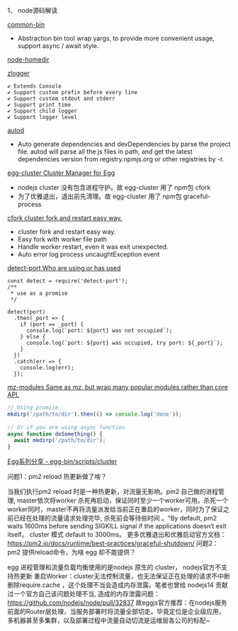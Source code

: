 1、 node源码解读

[common-bin](https://github.com/node-modules/common-bin)
- Abstraction bin tool wrap yargs, to provide more convenient usage, support async / await style.

[node-homedir](https://www.npmjs.com/package/node-homedir)

[zlogger](https://www.npmjs.com/package/zlogger)

```
✔︎ Extends Console
✔︎ Support custom prefix before every line
✔︎ Support custom stdout and stderr
✔︎ Support print time
✔︎ Support child logger
✔︎ Support logger level
```

[autod](https://www.npmjs.com/package/autod)

- Auto generate dependencies and devDependencies by parse the project file. autod will parse all the js files in path, and get the latest dependencies version from registry.npmjs.org or other registries by -r.

[egg-cluster Cluster Manager for Egg](https://github.com/eggjs/egg-cluster)

- nodejs cluster 没有包含进程守护。故 egg-cluster 用了 npm包 cfork
- 为了优雅退出，退出前先清理。故 egg-cluster 用了 npm包 graceful-process

[cfork cluster fork and restart easy way.](https://www.npmjs.com/package/cfork)

- cluster fork and restart easy way.
- Easy fork with worker file path
- Handle worker restart, even it was exit unexpected.
- Auto error log process uncaughtException event

[detect-port Who are using or has used](https://www.npmjs.com/package/detect-port)

```
const detect = require('detect-port');
/**
 * use as a promise
 */

detect(port)
  .then(_port => {
    if (port == _port) {
      console.log(`port: ${port} was not occupied`);
    } else {
      console.log(`port: ${port} was occupied, try port: ${_port}`);
    }
  })
  .catch(err => {
    console.log(err);
  });
```

[mz-modules Same as mz, but wrap many popular modules rather than core API.](https://www.npmjs.com/package/mz-modules)

```js
// Using promise
mkdirp('/path/to/dir').then(() => console.log('done'));
 
// Or if you are using async function
async function doSomething() {
  await mkdirp('/path/to/dir');
}

```

[Egg系列分享 - egg-bin/scripts/cluster](https://zhuanlan.zhihu.com/p/225717750)

问题1：pm2 reload 热更新做了啥？

当我们执行pm2 reload 时是一种热更新，对流量无影响。pm2 自己做的进程管理, master依次将worker 杀死再启动，保证同时至少一个worker可用。杀死一个worker同时，master不再将流量派发给当前正在重启的worker，同时为了保证之前已经在处理的流量请求处理完毕, 杀死前会等待些时间 。"By default, pm2 waits 1600ms before sending SIGKILL signal if the applications doesn’t exit itself。 cluster 模式 default to 3000ms。
更多优雅退出和优雅启动官方文档：https://pm2.io/docs/runtime/best-practices/graceful-shutdown/
问题2：pm2 提供reload命令，为啥 egg 却不能提供？

egg 进程管理和流量负载均衡使用的是nodejs 原生的 cluster， nodejs官方不支持热更新
重启Worker：cluster无法控制流量，也无法保证正在处理的请求不中断
删除require.cache ，这个处理不当会造成内存泄露。笔者也曾给 nodejs14 贡献过一个官方自己该问题处理不当, 造成的内存泄露问题： https://github.com/nodejs/node/pull/32837
故eggjs官方推荐：在nodejs服务前面的Router层处理，当服务部署时将流量全部切走。毕竟定位是企业级应用，多机器甚至多集群，以及部署过程中流量自动切流是运维层各公司的标配~






